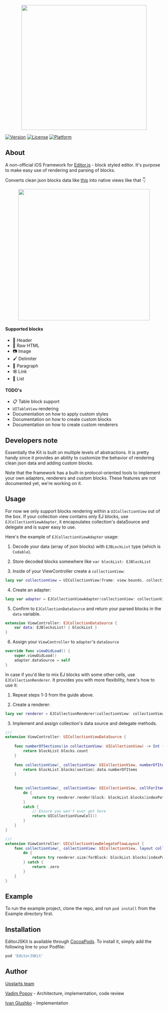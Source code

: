 
<p align="center">
  <img src="https://static.upstarts.work/ejkit/logo-dark.png?" width=400 />
</p>

[![Version](https://img.shields.io/cocoapods/v/EditorJSKit.svg?style=flat)](https://cocoapods.org/pods/EditorJSKit)
[![License](https://img.shields.io/cocoapods/l/EditorJSKit.svg?style=flat)](https://cocoapods.org/pods/EditorJSKit)
[![Platform](https://img.shields.io/cocoapods/p/EditorJSKit.svg?style=flat)](https://cocoapods.org/pods/EditorJSKit)

## About

A non-official iOS Framework for [Editor.js](https://editorjs.io) - block styled editor. It's purpose to make easy use of rendering and parsing of blocks.

Converts clean json blocks data like [this](Example/EditorJSKit/EditorJSMock.json) into native views like that 👇

<p align="center">
  <img src="https://static.upstarts.work/ejkit/editorjs.kit-ios-scr.png?" width=420 />
</p>

#### Supported blocks
* 🎩 Header
* 🥑 Raw HTML
* 📷 Image
* 🖌 Delimiter
* 💌 Paragraph
* 🕸 Link
* 🌿 List

#### TODO's
* 📋 Table block support
* `UITableView` rendering
* Documentation on how to apply custom styles
* Documentation on how to create custom blocks
* Documentation on how to create custom renderers

## Developers note
Essentially the Kit is built on multiple levels of abstractions. It is pretty handy since it provides an ability to customize the behavior of rendering clean json data and adding custom blocks.

Note that the framework has a built-in protocol-oriented tools to implement your own adapters, renderers and custom blocks. These features are not documented yet, we're working on it. 

## Usage
For now we only support blocks rendering within a `UICollectionView` out of the box. If your collection view contains only EJ blocks, use `EJCollectionViewAdapter`, it encapsulates collection's dataSource and delegate and is super easy to use. 

Here's the example of `EJCollectionViewAdapter` usage: 

1. Decode your data (array of json blocks) with `EJBLockList` type (which is `Codable`). 

2. Store decoded blocks somewhere like `var blockList: EJBlockList`

3. Inside of your ViewController create a `collectionView`:
``` swift
lazy var collectionView = UICollectionView(frame: view.bounds, collectionViewLayout: UICollectionViewFlowLayout())
```

4. Create an adapter:
``` swift
lazy var adapter = EJCollectionViewAdapter(collectionView: collectionView)
```

5. Confirm to `EJCollectionDataSource` and return your parsed blocks in the `data` variable.
``` swift
extension ViewController: EJCollectionDataSource {
    var data: EJBlocksList? { blockList }
}
```

6. Assign your `ViewController` to `adapter`'s `dataSource`
``` swift
override func viewDidLoad() {
    super.viewDidLoad()
    adapter.dataSource = self
}
```

In case if you'd like to mix EJ blocks with some other cells, use `EJCollectionRenderer`. It provides you with more flexibility, here's how to use it:

1. Repeat steps 1-3 from the guide above.

2. Create a renderer:
``` swift
lazy var renderer = EJCollectionRenderer(collectionView: collectionView)
```

3. Implement and assign collection's data source and delegate methods.
``` swift
///
extension ViewController: UICollectionViewDataSource {
    
    func numberOfSections(in collectionView: UICollectionView) -> Int {
        return blockList.blocks.count
    }
    
    func collectionView(_ collectionView: UICollectionView, numberOfItemsInSection section: Int) -> Int {
        return blockList.blocks[section].data.numberOfItems
    }
    
    
    func collectionView(_ collectionView: UICollectionView, cellForItemAt indexPath: IndexPath) -> UICollectionViewCell {
        do {
            return try renderer.render(block: blockList.blocks[indexPath.section], itemIndexPath: indexPath)
        }
        catch {
            // Ensure you won't ever get here
            return UICollectionViewCell()
        }
    }
}

///
extension ViewController: UICollectionViewDelegateFlowLayout {
    func collectionView(_ collectionView: UICollectionView, layout collectionViewLayout: UICollectionViewLayout, sizeForItemAt indexPath: IndexPath) -> CGSize {
        do {
            return try renderer.size(forBlock: blockList.blocks[indexPath.section], itemIndexPath: indexPath, style: nil, superviewSize: collectionView.frame.size)
        } catch {
            return .zero
        }
    }
}
``` 


## Example

To run the example project, clone the repo, and run `pod install` from the Example directory first.

## Installation

EditorJSKit is available through [CocoaPods](https://cocoapods.org). To install
it, simply add the following line to your Podfile:

```ruby
pod 'EditorJSKit'
```

## Author

[Upstarts team](https://upstarts.work)

[Vadim Popov](https://t.me/popovvadim) - Architecture, implementation, code review

[Ivan Glushko](https://github.com/ivanglushko) - Implementation

